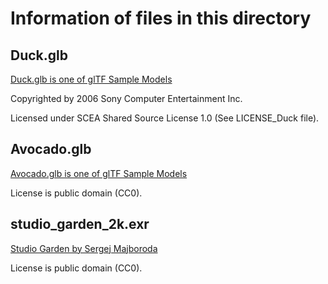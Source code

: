 # Information of files in this directory
## Duck.glb 
[Duck.glb is one of glTF Sample Models](https://github.com/KhronosGroup/glTF-Sample-Models/tree/master/2.0/Duck)

Copyrighted by 2006 Sony Computer Entertainment Inc.

Licensed under SCEA Shared Source License 1.0 (See LICENSE_Duck file).

## Avocado.glb
[Avocado.glb is one of glTF Sample Models](https://github.com/KhronosGroup/glTF-Sample-Models/tree/master/2.0/Avocado)

License is public domain (CC0).

## studio_garden_2k.exr
[Studio Garden by Sergej Majboroda](https://polyhaven.com/a/studio_garden)

License is public domain (CC0).
